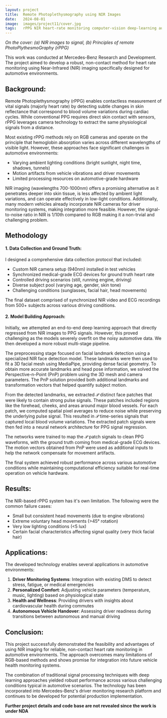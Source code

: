 ```yaml
---
layout: project
title:  Remote Photoplethysmography using NIR Images
date:   2024-08-01
image:  images/project11/cover.jpg
tags:   rPPG NIR heart-rate monitoring computer-vision deep-learning automotive Mercedes-Benz
---
```

*On the cover: (a) NIR images to signal, (b) Principles of remote PhotoPlythesmoGraphy (rPPG)*

This work was conducted at Mercedes-Benz Research and Development. The project aimed to develop a robust, non-contact method for heart rate monitoring using Near-Infrared (NIR) imaging specifically designed for automotive environments.

## Background:
Remote Photoplethysmography (rPPG) enables contactless measurement of vital signals (majorly heart rate) by detecting subtle changes in skin reflectance that correspond to blood volume variations during cardiac cycles. While conventional PPG requires direct skin contact with sensors, rPPG leverages camera technology to extract the same physiological signals from a distance.

Most existing rPPG methods rely on RGB cameras and operate on the principle that hemoglobin absorption varies across different wavelengths of visible light. However, these approaches face significant challenges in automotive environments:

- Varying ambient lighting conditions (bright sunlight, night time, shadows, tunnels)
- Motion artifacts from vehicle vibrations and driver movements
- Limited processing resources on automotive-grade hardware

NIR imaging (wavelengths 700-1000nm) offers a promising alternative as it penetrates deeper into skin tissue, is less affected by ambient light variations, and can operate effectively in low-light conditions. Additionally, many modern vehicles already incorporate NIR cameras for driver monitoring systems, making integration more feasible. However, the signal-to-noise ratio in NIR is 1/10th compared to RGB making it a non-trvial and challenging problem.

## Methodology
#### 1. Data Collection and Ground Truth:
I designed a comprehensive data collection protocol that included:

- Custom NIR camera setup (940nm) installed in test vehicles
- Synchronized medical-grade ECG devices for ground truth heart rate
- Controlled driving scenarios (still, running engine, driving)
- Diverse subject pool (varying age, gender, skin tone)
- Challenging conditions (sunglasses, facial hair, head movements)

The final dataset comprised of synchronized NIR video and ECG recordings from 500+ subjects across various driving conditions.

#### 2. Model Building Approach:
Initially, we attempted an end-to-end deep learning approach that directly regressed from NIR images to PPG signals. However, this proved challenging as the models severely overfit on the noisy automotive data. We then developed a more robust multi-stage pipeline.

The preprocessing stage focused on facial landmark detection using a specialized NIR face detection model. These landmarks were then used to fit a 3D facial mesh using MediaPipe, providing dense facial geometry. To obtain more accurate landmarks and head pose information, we solved the Perspective-n-Point (PnP) problem using the 3D mesh and camera parameters. The PnP solution provided both additional landmarks and transformation vectors that helped quantify subject motion.

From the detected landmarks, we extracted $\mathcal{P}$ distinct face patches that were likely to contain strong pulse signals. These patches included regions like the forehead, cheeks, and areas around major blood vessels. For each patch, we computed spatial pixel averages to reduce noise while preserving the underlying pulse signal. This resulted in $\mathcal{P}$ time-series signals that captured local blood volume variations. The extracted patch signals were then fed into a neural network architecture for PPG signal regression.

The networks were trained to map the $\mathcal{P}$ patch signals to clean PPG waveforms, with the ground truth coming from medical-grade ECG devices. The motion vectors obtained from PnP were used as additional inputs to help the network compensate for movement artifacts.


The final system achieved robust performance across various automotive conditions while maintaining computational efficiency suitable for real-time operation on vehicle hardware.

## Results:
The NIR-based rPPG system has it's own limitation. The following were the common failure cases:
- Small but consistent head movements (due to engine vibrations)
- Extreme voluntary head movements (>45° rotation)
- Very low lighting conditions (<5 lux)
- Certain facial characteristics affecting signal quality (very thick facial hair)

## Applications:
The developed technology enables several applications in automotive environments:

1. **Driver Monitoring Systems**: Integration with existing DMS to detect stress, fatigue, or medical emergencies
2. **Personalized Comfort**: Adjusting vehicle parameters (temperature, music, lighting) based on physiological state
3. **Health and Wellness**: Providing drivers with insights about cardiovascular health during commutes
4. **Autonomous Vehicle Handover**: Assessing driver readiness during transitions between autonomous and manual driving

## Conclusion:
This project successfully demonstrated the feasibility and advantages of using NIR imaging for reliable, non-contact heart rate monitoring in automotive environments. The approach overcomes many limitations of RGB-based methods and shows promise for integration into future vehicle health monitoring systems.

The combination of traditional signal processing techniques with deep learning approaches yielded robust performance across various challenging conditions typical in automotive scenarios. The technology has been incorporated into Mercedes-Benz's driver monitoring research platform and continues to be developed for potential production implementation.

**Further project details and code base are not revealed since the work is under NDA** 